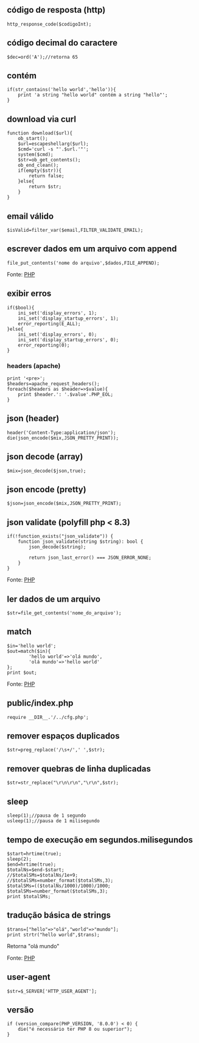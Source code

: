 ## código de resposta (http)
```
http_response_code($codigoInt);
```

## código decimal do caractere
```
$dec=ord('A');//retorna 65
```

## contém
```
if(str_contains('hello world','hello')){
	print 'a string "hello world" contém a string "hello"';
}
```

## download via curl
```
function download($url){
	ob_start();
	$url=escapeshellarg($url);
	$cmd='curl -s "'.$url.'"';
	system($cmd);
	$str=ob_get_contents();
	ob_end_clean();
	if(empty($str)){
		return false;
	}else{
		return $str;
	}
}
```

## email válido

```
$isValid=filter_var($email,FILTER_VALIDATE_EMAIL);
```

## escrever dados em um arquivo com append
```
file_put_contents('nome do arquivo',$dados,FILE_APPEND);
```
Fonte: [PHP](https://www.php.net/manual/en/function.file-put-contents#example-2224)

## exibir erros

```
if($bool){
	ini_set('display_errors', 1);
	ini_set('display_startup_errors', 1);
	error_reporting(E_ALL);
}else{
	ini_set('display_errors', 0);
	ini_set('display_startup_errors', 0);
	error_reporting(0);
}
```

### headers (apache)

```
print '<pre>';
$headers=apache_request_headers();
foreach($headers as $header=>$value){
	print $header.': '.$value'.PHP_EOL;
}
```

## json (header)
```
header('Content-Type:application/json');
die(json_encode($mix,JSON_PRETTY_PRINT));
```

## json decode (array)
```
$mix=json_decode($json,true);
```

## json encode (pretty)
```
$json=json_encode($mix,JSON_PRETTY_PRINT);
```

## json validate (polyfill php < 8.3)

```
if(!function_exists("json_validate")) {
	function json_validate(string $string): bool {
	    json_decode($string);

	    return json_last_error() === JSON_ERROR_NONE;
	}
}
```

Fonte: [PHP](https://www.php.net/manual/en/function.json-validate.php)

## ler dados de um arquivo
```
$str=file_get_contents('nome_do_arquivo');
```

## match
```
$in='hello world';
$out=match($in){
        'hello world'=>'olá mundo',
        'olá mundo'=>'hello world'
};
print $out;
```

Fonte: [PHP](https://www.php.net/manual/pt_BR/control-structures.match.php)

## public/index.php

```
require __DIR__.'/../cfg.php';
```
## remover espaços duplicados

```
$str=preg_replace('/\s+/',' ',$str);
```

## remover quebras de linha duplicadas

```
$str=str_replace("\r\n\r\n","\r\n",$str);
```

## sleep
```
sleep(1);//pausa de 1 segundo
usleep(1);//pausa de 1 milisegundo
```

## tempo de execução em segundos.milisegundos
```
$start=hrtime(true);
sleep(2);
$end=hrtime(true);
$totalNs=$end-$start;
//$totalSMs=$totalNs/1e+9;
//$totalSMs=number_format($totalSMs,3);
$totalSMs=(($totalNs/1000)/1000)/1000;
$totalSMs=number_format($totalSMs,3);
print $totalSMs;
```

## tradução básica de strings
```
$trans=["hello"=>"olá","world"=>"mundo"];
print strtr("hello world",$trans);
```
Retorna "olá mundo"

Fonte: [PHP](https://www.php.net/manual/en/function.strtr)

## user-agent
```
$str=$_SERVER['HTTP_USER_AGENT'];
```

## versão
```
if (version_compare(PHP_VERSION, '8.0.0') < 0) {
    die("é necessário ter PHP 8 ou superior");
}
```
